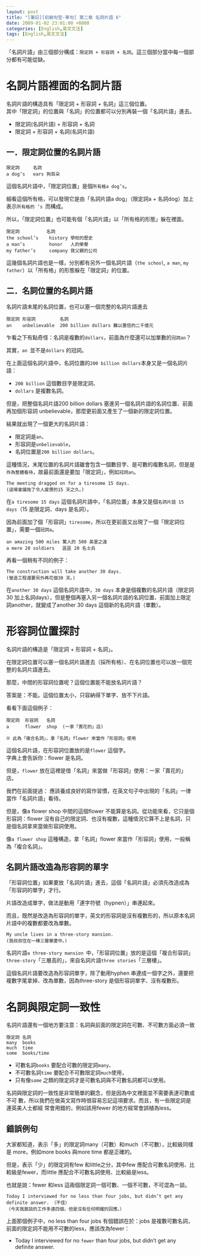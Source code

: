 ```yaml
---
layout: post
title: "[筆記][初級句型-單句] 第二章 名詞片語 6"
date: 2009-01-02 23:01:00 +0800
categories: [English,英文文法]
tags: [English,英文文法]
---
```


「名詞片語」由三個部分構成：`限定詞 + 形容詞 + 名詞`。這三個部分當中每一個部分都有可能從缺。

# 名詞片語裡面的名詞片語

名詞片語的構造具有「限定詞 + 形容詞 + 名詞」這三個位置。        
其中「限定詞」的位置與「名詞」的位置都可以分別再裝一個「名詞片語」進去。

- 限定詞(名詞片語) + 形容詞 + 名詞
- 限定詞 + 形容詞 + 名詞(名詞片語)

## 一．限定詞位置的名詞片語

```
限定詞     名詞
a dog’s   ears 狗耳朵
```
這個名詞片語中，「限定詞位置」是個`所有格a dog’s`。     

細看這個所有格，可以發現它是由「名詞片語a dog」（限定詞a + 名詞dog）加上表示`所有格的 ’s `而構成。      

所以，「限定詞位置」也可能有個「名詞片語」以「所有格的形態」躲在裡面。

```
限定詞          名詞
the school’s    history 學校的歷史
a man’s         honor   人的榮譽
my father’s     company 我父親的公司
```

這幾個名詞片語也是一樣，分別都有另外一個名詞片語（`the school`, `a man`, `my father`）以「所有格」的形態躲在「限定詞」的位置。

## 二．名詞位置的名詞片語

名詞片語末尾的名詞位置，也可以塞一個完整的名詞片語進去

```
限定詞 形容詞         名詞
an    unbelievable  200 billion dollars 難以置信的二千億元
```

乍看之下有點奇怪：名詞是複數的`dollars`，前面為什麼還可以加單數的`冠詞an`？     

其實，`an `並不是`dollars` 的冠詞。     

在上面這個名詞片語中，名詞位置的`200 billion dollars`本身又是一個名詞片語： 
- `200 billion` 這個數目字是限定詞、
- `dollars` 是複數名詞。

但是，把整個名詞片語200 billion dollars 塞進另一個名詞片語的名詞位置、前面再加個形容詞 unbelievable，那麼更前面又產生了一個新的限定詞位置。     

結果就出現了一個更大的名詞片語：
- 限定詞是`an`、
- 形容詞是`unbelievable`，
- 名詞位置是`200 billion dollars`。

這種情況，末尾位置的名詞片語雖會包含一個數目字、是可數的複數名詞，但是是`作為整體看待`，故最前面還是要加「限定詞」，例如`冠詞an`。

```
The meeting dragged on for a tiresome 15 days.
(這場會議拖了令人疲憊的15 天之久。)
```

在`a tiresome 15 days` 這個名詞片語中，「名詞位置」本身又是個`名詞片語 15 days`（15 是限定詞、days 是名詞）。       

因為前面加了個「形容詞」`tiresome`，所以在更前面又出現了一個「限定詞位置」，需要一個`冠詞a`。

```
an amazing 500 miles 驚人的 500 英里之遠
a mere 20 soldiers   區區 20 名士兵
```

再看一個稍有不同的例子：

```
The construction will take another 30 days.
(營造工程還要另外再花個30 天。)
```

在`another 30 days` 這個名詞片語中，`30 days` 本身是個複數的名詞片語（限定詞30 加上名詞days），但是整個再塞入另一個名詞片語的名詞位置、前面加上限定詞another，就變成了another 30 days 這個新的名詞片語（單數）。

# 形容詞位置探討

名詞片語的構造是「限定詞 + 形容詞 + 名詞」。        

在限定詞位置可以塞一個名詞片語進去（採所有格）、在名詞位置也可以放一個完整的名詞片語進去。      

那麼，中間的形容詞位置呢？這個位置能不能放名詞片語？        

答案是：不能。這個位置太小，只容納得下單字、放不下片語。        

看看下面這個例子：

```
限定詞  形容詞   名詞
a      flower  shop  (一家「賣花的」店)

※ 此為「複合名詞」，拿「名詞」flower 來當作「形容詞」使用
```

這個名詞片語，在形容詞位置放的是`flower` 這個字。       
字典上會告訴你：flower 是名詞。     

但是，`flower` 放在這裡是借「名詞」來當做「形容詞」使用：一家「賣花的」店。   

我們在前面提過：
應該養成良好的寫作習慣，在英文句子中出現的「名詞」一律當作「名詞片語」看待。        

但是，像a flower shop 中間的這個flower 不能算是名詞。從功能來看，它只是個形容詞：flower 沒有自己的限定詞、也沒有複數，這種情況它算不上是名詞，只是個名詞拿來當做形容詞使用。        

像`a flower shop` 這種構造，拿「名詞」flower 來當作「形容詞」使用，一般稱為「複合名詞」。


## 名詞片語改造為形容詞的單字

「形容詞位置」如果要放「名詞片語」進去，這個「名詞片語」必須先改造成為「形容詞的單字」才行。        

片語改造成單字，做法是動用「連字符號（hypnen）」串連起來。      

而且，既然是改造為形容詞的單字，英文的形容詞是沒有複數形的，所以原本名詞片語中的複數都要改為單數。

```
My uncle lives in a three-story mansion.
(我叔叔住在一棟三層華廈中。)
```

名詞片語`a three-story mansion `中，「形容詞位置」放的是這個「複合形容詞」`three-story`「三層高的」，來自名詞片語`three stories`「三層樓」。        

這個名詞片語要改造為形容詞單字，除了動用hyphen 串連成一個字之外，還要把複數字尾拿掉、改為單數，因為three-story 是個形容詞單字、沒有複數形。

# 名詞與限定詞一致性

名詞片語還有一個地方要注意：名詞與前面的限定詞在可數、不可數方面必須一致

```
限定詞 名詞
many  books
much  time
some  books/time
```

- 可數名詞`books` 要配合可數的限定詞`many`、
- 不可數名詞`time` 要配合不可數限定詞`much`使用，
- 只有像`some` 之類的限定詞才是可數名詞與不可數名詞都可以使用。


名詞與限定詞的一致性是非常簡單的觀念，但是因為中文裡面並不需要表達可數或不可
數，所以我們在做英文寫作時很容易忘記這項要求。而且，有一些限定詞是連英美人士都經
常會用錯的，例如該用fewer 的地方經常會誤植為less。  

## 錯誤例句

大家都知道，表示「多」的限定詞many（可數）和much（不可數），比較級同樣是
more，例如more books 與more time 都是正確的。       

但是，表示「少」的限定詞有few 和little之分，其中few 應配合可數名詞使用、比較級是fewer，而little 應配合不可數名詞使用、比較級是less。        

也就是說：fewer 和less 這兩個限定詞一個可數、一個不可數，不可混為一談。

```
Today I interviewed for no less than four jobs, but didn’t get any definite answer. （不佳）
（今天我面談的工作多達四個，但是沒有任何明確的回應。）
```

上面那個例子中，no less than four jobs 有個錯誤在於：jobs 是複數可數名詞，前面的限定詞不能用不可數的less，應該改為fewer：

- Today I interviewed for no `fewer` than four jobs, but didn’t get any definite answer.
